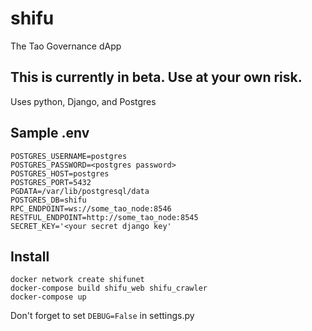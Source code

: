 # shifu
The Tao Governance dApp

## This is currently in beta. Use at your own risk.

Uses python, Django, and Postgres

## Sample .env
```
POSTGRES_USERNAME=postgres
POSTGRES_PASSWORD=<postgres password>
POSTGRES_HOST=postgres
POSTGRES_PORT=5432
PGDATA=/var/lib/postgresql/data
POSTGRES_DB=shifu
RPC_ENDPOINT=ws://some_tao_node:8546
RESTFUL_ENDPOINT=http://some_tao_node:8545
SECRET_KEY='<your secret django key'
```
## Install
```
docker network create shifunet
docker-compose build shifu_web shifu_crawler
docker-compose up
```
Don't forget to set `DEBUG=False` in settings.py

